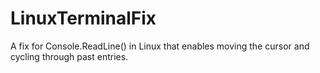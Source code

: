 # LinuxTerminalFix
A fix for Console.ReadLine() in Linux that enables moving the cursor and cycling through past entries.
